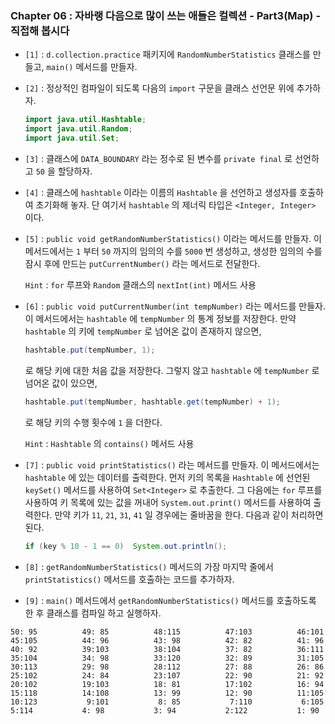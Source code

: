 
### Chapter 06 : 자바랭 다음으로 많이 쓰는 애들은 컬렉션 - Part3(Map) - 직접해 봅시다

- `[1]` : `d.collection.practice` 패키지에 `RandomNumberStatistics` 클래스를 만들고, `main()` 메서드를 만들자.
- `[2]` : 정상적인 컴파일이 되도록 다음의 `import` 구문을 클래스 선언문 위에 추가하자.

    ```java
    import java.util.Hashtable;
    import java.util.Random;
    import java.util.Set;
    ```

- `[3]` : 클래스에 `DATA_BOUNDARY` 라는 정수로 된 변수를 `private final` 로 선언하고 `50` 을 할당하자.
- `[4]` : 클래스에 `hashtable` 이라는 이름의 `Hashtable` 을 선언하고 생성자를 호출하여 초기화해 놓자. 단 여기서 `hashtable` 의 제너릭 타입은 `<Integer, Integer>` 이다.
- `[5]` : `public void getRandomNumberStatistics()` 이라는 메서드를 만들자. 이 메서드에서는 `1` 부터 `50` 까지의 임의의 수를 `5000` 번 생성하고, 생성한 임의의 수를 잠시 후에 만드는 `putCurrentNumber()` 라는 메서드로 전달한다.

    `Hint` : `for` 루프와 `Random` 클래스의 `nextInt(int)` 메서드 사용

- `[6]` : `public void putCurrentNumber(int tempNumber)` 라는 메서드를 만들자. 이 메서드에서는 `hashtable` 에 `tempNumber` 의 통계 정보를 저장한다. 만약 `hashtable` 의 키에 `tempNumber` 로 넘어온 값이 존재하지 않으면,

    ```java
    hashtable.put(tempNumber, 1);
    ```

    로 해당 키에 대한 처음 값을 저장한다. 그렇지 않고 `hashtable` 에 `tempNumber` 로 넘어온 값이 있으면,

    ```java
    hashtable.put(tempNumber, hashtable.get(tempNumber) + 1);
    ```

    로 해당 키의 수행 횟수에 `1` 을 더한다.

    `Hint` : `Hashtable` 의 `contains()` 메서드 사용

- `[7]` : `public void printStatistics()` 라는 메서드를 만들자. 이 메서드에서는 `hashtable` 에 있는 데이터를 출력한다. 먼저 키의 목록을 `Hashtable` 에 선언된 `keySet()` 메서드를 사용하여 `Set<Integer>` 로 추출한다. 그 다음에는 `for` 루프를 사용하여 키 목록에 있는 값을 꺼내어 `System.out.print()` 메서드를 사용하여 출력한다. 만약 키가 `11`, `21`, `31`, `41` 일 경우에는 줄바꿈을 한다. 다음과 같이 처리하면 된다.

    ```java
    if (key % 10 - 1 == 0)  System.out.println();
    ```

- `[8]` : `getRandomNumberStatistics()` 메서드의 가장 마지막 줄에서 `printStatistics()` 메서드를 호출하는 코드를 추가하자.

- `[9]` : `main()` 메서드에서 `getRandomNumberStatistics()` 메서드를 호출하도록 한 후 클래스를 컴파일 하고 실행하자.

```
50: 95          49: 85          48:115          47:103          46:101          45:105          44: 96          43: 98          42: 82          41: 96
40: 92          39:103          38:104          37: 82          36:111          35:104          34: 98          33:120          32: 89          31:105
30:113          29: 98          28:112          27: 88          26: 86          25:102          24: 84          23:107          22: 90          21: 92
20:102          19:103          18: 81          17:102          16: 94          15:118          14:108          13: 99          12: 90          11:105
10:123           9:101           8: 85           7:110           6:105           5:114           4: 98           3: 94           2:122           1: 90
```